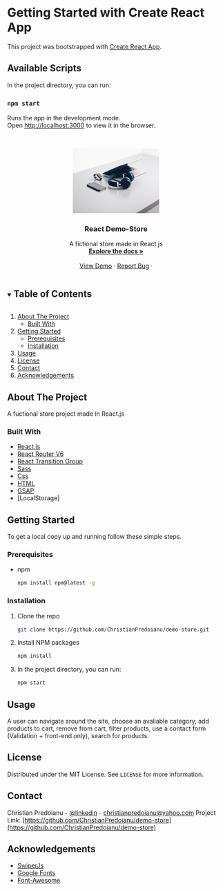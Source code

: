 # Getting Started with Create React App

This project was bootstrapped with [Create React App](https://github.com/facebook/create-react-app).

## Available Scripts

In the project directory, you can run:

### `npm start`

Runs the app in the development mode.\
Open [http://localhost:3000](http://localhost:3000) to view it in the browser.

<!-- PROJECT LOGO -->
<br />
<p align="center">
  <a href="https://github.com/ChristianPredoianu/demo-store">
    <img src="https://github.com/ChristianPredoianu/demo-store/blob/main/src/assets/images/electronics.jpg" alt="Logo" width="200" height="150">
  </a>

  <h3 align="center">React Demo-Store</h3>

  <p align="center">
   A fictional store made in React.js 
    <br />
    <a href="https://github.com/ChristianPredoianu/demo-store"><strong>Explore the docs »</strong></a>
    <br />
    <br />
    <a href="https://react-fake-store.netlify.app//">View Demo</a>
    ·
    <a href="https://github.com/ChristianPredoianu/demo-store/issues">Report Bug</a>
    ·
   
  </p>
</p>



<!-- TABLE OF CONTENTS -->
<details open="open">
  <summary><h2 style="display: inline-block">Table of Contents</h2></summary>
  <ol>
    <li>
      <a href="#about-the-project">About The Project</a>
      <ul>
        <li><a href="#built-with">Built With</a></li>
      </ul>
    </li>
    <li>
      <a href="#getting-started">Getting Started</a>
      <ul>
        <li><a href="#prerequisites">Prerequisites</a></li>
        <li><a href="#installation">Installation</a></li>
      </ul>
    </li>
    <li><a href="#usage">Usage</a></li>
    <li><a href="#license">License</a></li>
    <li><a href="#contact">Contact</a></li>
    <li><a href="#acknowledgements">Acknowledgements</a></li>
  </ol>
</details>



<!-- ABOUT THE PROJECT -->
## About The Project

A fuctional store project made in React.js

### Built With

* [React.js](https://reactjs.org/)
* [React Router V6](https://reactrouter.com/docs/en/v6/getting-started/overview)
* [React Transition Group](https://reactcommunity.org/react-transition-group/)
* [Sass](https://sass-lang.com/)
* [Css](https://www.w3.org/Style/CSS/Overview.en.html)
* [HTML](https://developer.mozilla.org/sv-SE/docs/Web/HTML)
* [GSAP](https://greensock.com/gsap/)
* [LocalStorage] 



<!-- GETTING STARTED -->
## Getting Started

To get a local copy up and running follow these simple steps.

### Prerequisites

* npm
  ```sh
  npm install npm@latest -g
  ```

### Installation

1. Clone the repo
   ```sh
   git clone https://github.com/ChristianPredoianu/demo-store.git
   ```
2. Install NPM packages
   ```sh
   npm install
   ```
   
3. In the project directory, you can run:
   ```sh
   npm start
   ```


<!-- USAGE EXAMPLES -->
## Usage

A user can navigate around the site, choose an avaliable category, add products to cart, remove from cart, filter products, use a contact form (Validation + front-end only), search for products.



<!-- LICENSE -->
## License

Distributed under the MIT License. See `LICENSE` for more information.


<!-- CONTACT -->
## Contact

Christian Predoianu - [@linkedin](https://se.linkedin.com/in/christian-predoianu-369218157) - christianpredoianu@yahoo.com
Project Link: [https://github.com/ChristianPredoianu/demo-store](https://github.com/ChristianPredoianu/demo-store)



<!-- ACKNOWLEDGEMENTS -->
## Acknowledgements

* [SwiperJs](https://swiperjs.com/)
* [Google Fonts](https://fonts.google.com/)
* [Font-Awesome](https://fontawesome.com/)





<!-- MARKDOWN LINKS & IMAGES -->
<!-- https://www.markdownguide.org/basic-syntax/#reference-style-links -->
[contributors-shield]: https://img.shields.io/github/contributors/github_username/repo.svg?style=for-the-badge
[contributors-url]: https://github.com/github_username/repo/graphs/contributors
[forks-shield]: https://img.shields.io/github/forks/github_username/repo.svg?style=for-the-badge
[forks-url]: https://github.com/github_username/repo/network/members
[stars-shield]: https://img.shields.io/github/stars/github_username/repo.svg?style=for-the-badge
[stars-url]: https://github.com/github_username/repo/stargazers
[issues-shield]: https://img.shields.io/github/issues/github_username/repo.svg?style=for-the-badge
[issues-url]: https://github.com/github_username/repo/issues
[license-shield]: https://img.shields.io/github/license/github_username/repo.svg?style=for-the-badge
[license-url]: https://github.com/github_username/repo/blob/master/LICENSE.txt
[linkedin-shield]: https://img.shields.io/badge/-LinkedIn-black.svg?style=for-the-badge&logo=linkedin&colorB=555
[linkedin-url]: https://linkedin.com/in/github_username 

